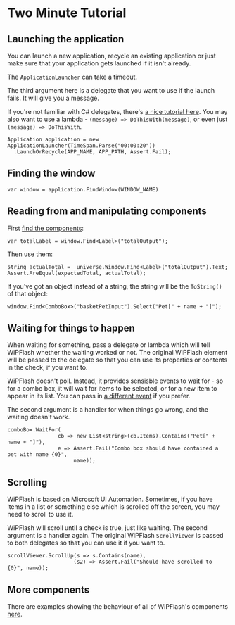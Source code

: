 # Two Minute Tutorial #

## Launching the application ##

You can launch a new application, recycle an existing application or just make sure that your application gets launched if it isn't already.

The `ApplicationLauncher` can take a timeout.

The third argument here is a delegate that you want to use if the launch fails. It will give you a message.

If you're not familiar with C# delegates, there's [a nice tutorial here](http://www.csharp-station.com/Tutorials/lesson14.aspx). You may also want to use a lambda - `(message) => DoThisWith(message)`, or even just `(message) => DoThisWith`.

```
Application application = new ApplicationLauncher(TimeSpan.Parse("00:00:20"))
  .LaunchOrRecycle(APP_NAME, APP_PATH, Assert.Fail); 
```


## Finding the window ##

```
var window = application.FindWindow(WINDOW_NAME) 
```

## Reading from and manipulating components ##

First [find the components](FindingComponents.md):

```
var totalLabel = window.Find<Label>("totalOutput");
```

Then use them:

```
string actualTotal = _universe.Window.Find<Label>("totalOutput").Text;
Assert.AreEqual(expectedTotal, actualTotal);
```

If you've got an object instead of a string, the string will be the `ToString()` of that object:

```
window.Find<ComboBox>("basketPetInput").Select("Pet[" + name + "]"); 
```

## Waiting for things to happen ##

When waiting for something, pass a delegate or lambda which will tell WiPFlash whether the waiting worked or not. The original WiPFlash element will be passed to the delegate so that you can use its properties or contents in the check, if you want to.

WiPFlash doesn't poll. Instead, it provides sensisble events to wait for - so for a combo box, it will wait for items to be selected, or for a new item to appear in its list. You can pass in [a different event](http://code.google.com/p/wipflash/source/browse/#hg/WiPFlash/Framework/Events) if you prefer.

The second argument is a handler for when things go wrong, and the waiting doesn't work.

```
comboBox.WaitFor(
                cb => new List<string>(cb.Items).Contains("Pet[" + name + "]"),
                e => Assert.Fail("Combo box should have contained a pet with name {0}",  
                     name));
```

## Scrolling ##

WiPFlash is based on Microsoft UI Automation. Sometimes, if you have items in a list or something else which is scrolled off the screen, you may need to scroll to use it.

WiPFlash will scroll until a check is true, just like waiting. The second argument is a handler again. The original WiPFlash `ScrollViewer` is passed to both delegates so that you can use it if you want to.

```
scrollViewer.ScrollUp(s => s.Contains(name), 
                     (s2) => Assert.Fail("Should have scrolled to {0}", name));
```

## More components ##

There are examples showing the behaviour of all of WiPFlash's components [here](http://code.google.com/p/wipflash/source/browse/#hg/Examples/Component).